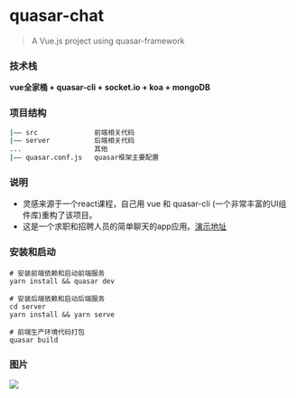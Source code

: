 # quasar-chat

> A  Vue.js project using quasar-framework

### 技术栈

**vue全家桶 + quasar-cli + socket.io + koa + mongoDB**

### 项目结构

```bash
|—— src              前端相关代码
|—— server           后端相关代码
...                  其他
|—— quasar.conf.js   quasar框架主要配置
```

### 说明

- 灵感来源于一个react课程，自己用 vue 和 quasar-cli  (一个非常丰富的UI组件库)重构了该项目。
- 这是一个求职和招聘人员的简单聊天的app应用。[演示地址](http://chat.haledeng.com)

### 安装和启动

```b
# 安装前端依赖和启动前端服务
yarn install && quasar dev

# 安装后端依赖和启动后端服务
cd server
yarn install && yarn serve

# 前端生产环境代码打包
quasar build
```

### 图片

![](http://p5j8134h3.bkt.clouddn.com/quasar-chat-show.png)





